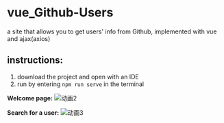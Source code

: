 # vue_Github-Users
a site that allows you to get users' info from Github, implemented with vue and ajax(axios)


## instructions:
1. download the project and open with an IDE
2. run by entering `npm run serve` in the terminal

**Welcome page:**
![动画2](https://user-images.githubusercontent.com/95863581/157390883-53f86245-1544-4fa7-a65e-48a46a62697c.gif)

**Search for a user:**
![动画3](https://user-images.githubusercontent.com/95863581/157390896-6fd3f0b4-dd76-4129-a066-f827d9ea0d92.gif)
